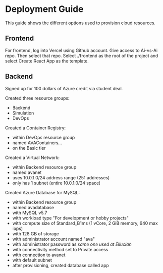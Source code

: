 # Deployment Guide

This guide shows the different options used to provision cloud resources.

## Frontend

For frontend, log into Vercel using Github account.
Give access to Ai-vs-Ai repo. Then select that repo.
Select ./frontend as the root of the project and select Create React App as the template.

## Backend

Signed up for 100 dollars of Azure credit via student deal.

Created three resource groups:

- Backend
- Simulation
- DevOps

Created a Container Registry:

- within DevOps resource group
- named AVAContainers...
- on the Basic tier

Created a Virtual Network:

- within Backend resource group
- named avanet
- uses 10.0.1.0/24 address range (251 addresses)
- only has 1 subnet (entire 10.0.1.0/24 space)

Created Azure Database for MySQL:

- within Backend resource group
- named avadatabase
- with MySQL v5.7
- with workload type "For development or hobby projects"
- with compute size of Standard_B1ms (1 vCore, 2 GiB memory, 640 max iops)
- with 128 GB of storage
- with administrator account named "ava"
- with administrator password as _same one used at Ellucian_
- with connectivity method set to Private access
- with connection to avanet
- with default subnet
- after provisioning, created database called app
